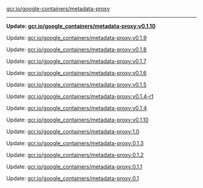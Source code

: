 [gcr.io/google-containers/metadata-proxy](https://hub.docker.com/r/cruse/metadata-proxy/tags/) 

----
**Update: [gcr.io/google_containers/metadata-proxy:v0.1.10](https://hub.docker.com/r/cruse/metadata-proxy/tags/)**

Update: [gcr.io/google_containers/metadata-proxy:v0.1.9](https://hub.docker.com/r/cruse/metadata-proxy/tags/)

Update: [gcr.io/google_containers/metadata-proxy:v0.1.8](https://hub.docker.com/r/cruse/metadata-proxy/tags/)

Update: [gcr.io/google_containers/metadata-proxy:v0.1.7](https://hub.docker.com/r/cruse/metadata-proxy/tags/)

Update: [gcr.io/google_containers/metadata-proxy:v0.1.6](https://hub.docker.com/r/cruse/metadata-proxy/tags/)

Update: [gcr.io/google_containers/metadata-proxy:v0.1.5](https://hub.docker.com/r/cruse/metadata-proxy/tags/)

Update: [gcr.io/google_containers/metadata-proxy:v0.1.4-r1](https://hub.docker.com/r/cruse/metadata-proxy/tags/)

Update: [gcr.io/google_containers/metadata-proxy:v0.1.4](https://hub.docker.com/r/cruse/metadata-proxy/tags/)

Update: [gcr.io/google_containers/metadata-proxy:v0.1.10](https://hub.docker.com/r/cruse/metadata-proxy/tags/)

Update: [gcr.io/google_containers/metadata-proxy:1.0](https://hub.docker.com/r/cruse/metadata-proxy/tags/)

Update: [gcr.io/google_containers/metadata-proxy:0.1.3](https://hub.docker.com/r/cruse/metadata-proxy/tags/)

Update: [gcr.io/google_containers/metadata-proxy:0.1.2](https://hub.docker.com/r/cruse/metadata-proxy/tags/)

Update: [gcr.io/google_containers/metadata-proxy:0.1.1](https://hub.docker.com/r/cruse/metadata-proxy/tags/)

Update: [gcr.io/google_containers/metadata-proxy:0.1](https://hub.docker.com/r/cruse/metadata-proxy/tags/)

